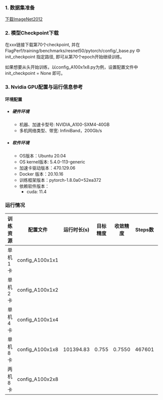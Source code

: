 ### 1. 数据集准备
[下载ImageNet2012](../../benchmarks/resnet50) 

### 2. 模型Checkpoint下载
在xxx链接下载第70个checkpoint, 并在FlagPerf/training/benchmarks/resnet50/pytorch/config/_base.py 中init_checkpoint 指定路径, 即可从第70个epoch开始继续训练。

如果想要从头开始训练，以config_A100x1x8.py为例，设置配置文件中 init_checkpoint = None 即可。



### 3. Nvidia GPU配置与运行信息参考
#### 环境配置
- ##### 硬件环境
    - 机器、加速卡型号: NVIDIA_A100-SXM4-40GB
    - 多机网络类型、带宽: InfiniBand，200Gb/s
- ##### 软件环境
   - OS版本：Ubuntu 20.04
   - OS kernel版本: 5.4.0-113-generic
   - 加速卡驱动版本：470.129.06
   - Docker 版本：20.10.16
   - 训练框架版本：pytorch-1.8.0a0+52ea372
   - 依赖软件版本：
     - cuda: 11.4


### 运行情况
| 训练资源 | 配置文件        | 运行时长(s) | 目标精度 | 收敛精度 | Steps数 | 性能(samples/s) |
| -------- | --------------- | ----------- | -------- | -------- | ------- | --------------- |
| 单机1卡  | config_A100x1x1 |             |          |          |         |                 |
| 单机2卡  | config_A100x1x2 |             |          |          |         |                 |
| 单机4卡  | config_A100x1x4 |             |          |          |         |                 |
| 单机8卡  | config_A100x1x8 | 101394.83   | 0.755    | 0.7550   | 467601  | 1180.83         |
| 两机8卡  | config_A100x2x8 |             |          |          |         |                 |
